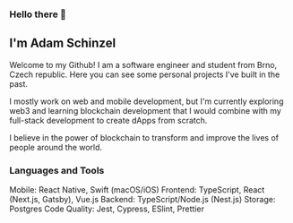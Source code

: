 ### Hello there 👋
## I'm Adam Schinzel

Welcome to my Github! I am a software engineer and student from Brno, Czech republic. Here you can see some personal projects I've built in the past. 

I mostly work on web and mobile development, but I'm currently exploring web3 and learning blockchain development that I would combine with my full-stack development to create dApps from scratch.

I believe in the power of blockchain to transform and improve the lives of people around the world.

### Languages and Tools

Mobile: React Native, Swift (macOS/iOS)
Frontend: TypeScript, React (Next.js, Gatsby), Vue.js
Backend: TypeScript/Node.js (Nest.js)
Storage: Postgres
Code Quality: Jest, Cypress, ESlint, Prettier
